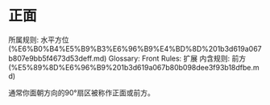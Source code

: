 # 正面

所属规则: 水平方位 (%E6%B0%B4%E5%B9%B3%E6%96%B9%E4%BD%8D%201b3d619a067b807e9bb5f4673d53deff.md)
Glossary: Front
Rules: 扩展
内含规则: 前方 (%E5%89%8D%E6%96%B9%201b3d619a067b80b098dee3f93b18dfbe.md)

通常你面朝方向的90°扇区被称作正面或前方。